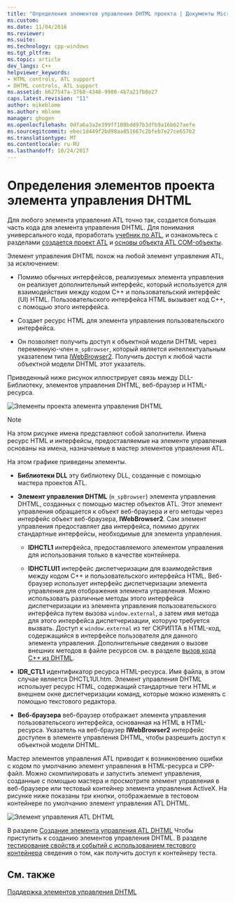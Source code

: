 ```yaml
---
title: "Определения элементов управления DHTML проекта | Документы Microsoft"
ms.custom: 
ms.date: 11/04/2016
ms.reviewer: 
ms.suite: 
ms.technology: cpp-windows
ms.tgt_pltfrm: 
ms.topic: article
dev_langs: C++
helpviewer_keywords:
- HTML controls, ATL support
- DHTML controls, ATL support
ms.assetid: b627547a-3768-4346-9900-4b7a21fb8e27
caps.latest.revision: "11"
author: mikeblome
ms.author: mblome
manager: ghogen
ms.openlocfilehash: 0dfa6a3a2e399ff108bdd97b3dfb9a16b627aefe
ms.sourcegitcommit: ebec1d449f2bd98aa851667c2bfeb7e27ce657b2
ms.translationtype: MT
ms.contentlocale: ru-RU
ms.lasthandoff: 10/24/2017
---
```

# <a name="identifying-the-elements-of-the-dhtml-control-project"></a>Определения элементов проекта элемента управления DHTML
Для любого элемента управления ATL точно так, создается большая часть кода для элемента управления DHTML. Для понимания универсального кода, проработать [учебник по ATL](../atl/active-template-library-atl-tutorial.md), и ознакомьтесь с разделами [создается проект ATL](../atl/reference/creating-an-atl-project.md) и [основы объекта ATL COM-объекты](../atl/fundamentals-of-atl-com-objects.md).  
  
 Элемент управления DHTML похож на любой элемент управления ATL, за исключением:  
  
-   Помимо обычных интерфейсов, реализуемых элемента управления он реализует дополнительный интерфейс, который используется для взаимодействия между кодом C++ и пользовательский интерфейс (UI) HTML. Пользовательского интерфейса HTML вызывает код C++, с помощью этого интерфейса.  
  
-   Создает ресурс HTML для элемента управления пользовательского интерфейса.  
  
-   Он позволяет получить доступ к объектной модели DHTML через переменную-член `m_spBrowser`, который является интеллектуальным указателем типа [IWebBrowser2](https://msdn.microsoft.com/library/aa752127.aspx). Получить доступ к любой части объектной модели DHTML этот указатель.  
  
 Приведенный ниже рисунок иллюстрирует связь между DLL-Библиотеку, элементов управления DHTML, веб-браузер и HTML-ресурса.  
  
 ![Элементы проекта элемента управления DHTML](../atl/media/vc52en1.gif "vc52en1")  
  
> [!NOTE]
>  На этом рисунке имена представляют собой заполнители. Имена ресурс HTML и интерфейсы, предоставляемые на элементе управления основаны на имена, назначаемые в мастер элементов управления ATL.  
  
 На этом графике приведены элементы.  
  
-   **Библиотеки DLL** эту библиотеку DLL, созданные с помощью мастера проектов ATL.  
  
-   **Элемент управления DHTML** (`m_spBrowser`) элемента управления DHTML, созданных с помощью мастер объектов ATL. Этот элемент управления обращается к объект веб-браузера и его методы через интерфейс объект веб-браузера, **IWebBrowser2**. Сам элемент управления предоставляет два интерфейса, помимо других стандартные интерфейсы, необходимые для элемента управления.  
  
    -   **IDHCTL1** интерфейса, предоставляемого элементом управления для использования только в качестве контейнера.  
  
    -   **IDHCTLUI1** интерфейс диспетчеризации для взаимодействия между кодом C++ и пользовательского интерфейса HTML. Веб-браузер использует интерфейс диспетчеризации элемента управления для отображения элемента управления. Можно использовать различные методы этого интерфейса диспетчеризации из элемента управления пользовательского интерфейса путем вызова `window.external`, а затем имя метода для этого интерфейса диспетчеризации, которую требуется вызвать. Доступ к `window.external` из тег СКРИПТА в HTML-код, содержащийся в интерфейсе пользователя для данного элемента управления. Дополнительные сведения о вызове внешних методов в файле ресурсов см. в разделе [вызов кода C++ из DHTML](../atl/calling-cpp-code-from-dhtml.md).  
  
-   **IDR_CTL1** идентификатор ресурса HTML-ресурса. Имя файла, в этом случае является DHCTL1UI.htm. Элемент управления DHTML использует ресурс HTML, содержащий стандартные теги HTML и внешнем окне диспетчеризации команд, которые можно изменять с помощью текстового редактора.  
  
-   **Веб-браузера** веб-браузер отображает элемента управления пользовательского интерфейса, основанная на HTML в HTML-ресурса. Указатель на веб-браузер **IWebBrowser2** интерфейс доступен в элементе управления DHTML, чтобы разрешить доступ к объектной модели DHTML.  
  
 Мастер элементов управления ATL приводит к возникновению ошибки с кодом по умолчанию элемент управления в HTML-ресурса и CPP-файл. Можно скомпилировать и запустить элемент управления, созданные с помощью мастера и просмотрите элемент управления в веб-браузере или тестовый контейнер элемента управления ActiveX. На рисунке ниже показаны три кнопки, отображаемые в тестовом контейнере по умолчанию элемент управления ATL DHTML.  
  
 ![Элемент управления ATL DHTML](../atl/media/vc52en2.gif "vc52en2")  
  
 В разделе [Создание элемента управления ATL DHTML](../atl/creating-an-atl-dhtml-control.md) Чтобы приступить к созданию элементов управления DHTML. В разделе [тестирование свойств и событий с использованием тестового контейнера](../mfc/testing-properties-and-events-with-test-container.md) сведения о том, как получить доступ к контейнеру теста.  
  
## <a name="see-also"></a>См. также  
 [Поддержка элементов управления DHTML](../atl/atl-support-for-dhtml-controls.md)

